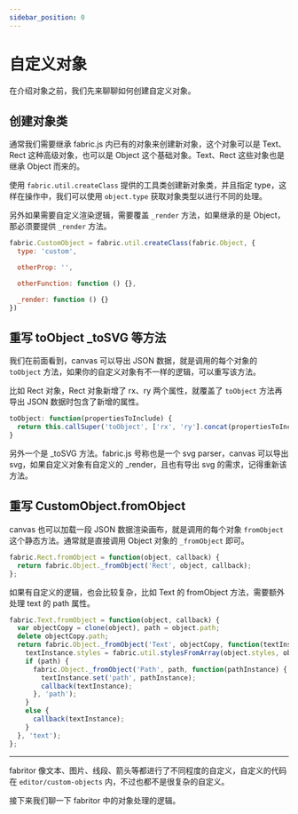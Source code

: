 ```yaml
---
sidebar_position: 0
---
```


# 自定义对象

在介绍对象之前，我们先来聊聊如何创建自定义对象。

## 创建对象类

通常我们需要继承 fabric.js 内已有的对象来创建新对象，这个对象可以是 Text、Rect 这种高级对象，也可以是 Object 这个基础对象。Text、Rect 这些对象也是继承 Object 而来的。 

使用 `fabric.util.createClass` 提供的工具类创建新对象类，并且指定 type，这样在操作中，我们可以使用 `object.type` 获取对象类型以进行不同的处理。

另外如果需要自定义渲染逻辑，需要覆盖 `_render` 方法，如果继承的是 Object，那必须要提供 `_render` 方法。

```js
fabric.CustomObject = fabric.util.createClass(fabric.Object, {
  type: 'custom',

  otherProp: '',

  otherFunction: function () {},

  _render: function () {}
})
```

## 重写 toObject _toSVG 等方法

我们在前面看到，canvas 可以导出 JSON 数据，就是调用的每个对象的 `toObject` 方法，如果你的自定义对象有不一样的逻辑，可以重写该方法。

比如 Rect 对象，Rect 对象新增了 rx、ry 两个属性，就覆盖了 `toObject` 方法再导出 JSON 数据时包含了新增的属性。

```js
toObject: function(propertiesToInclude) {
  return this.callSuper('toObject', ['rx', 'ry'].concat(propertiesToInclude));
}
```

另外一个是 _toSVG 方法。fabric.js 号称也是一个 svg parser，canvas 可以导出 svg，如果自定义对象有自定义的 _render，且也有导出 svg 的需求，记得重新该方法。

## 重写 CustomObject.fromObject

canvas 也可以加载一段 JSON 数据渲染画布，就是调用的每个对象 `fromObject` 这个静态方法。通常就是直接调用 Object 对象的 `_fromObject` 即可。

```js
fabric.Rect.fromObject = function(object, callback) {
  return fabric.Object._fromObject('Rect', object, callback);
};
```

如果有自定义的逻辑，也会比较复杂，比如 Text 的 fromObject 方法，需要额外处理 text 的 path 属性。

```js
fabric.Text.fromObject = function(object, callback) {
  var objectCopy = clone(object), path = object.path;
  delete objectCopy.path;
  return fabric.Object._fromObject('Text', objectCopy, function(textInstance) {
    textInstance.styles = fabric.util.stylesFromArray(object.styles, object.text);
    if (path) {
      fabric.Object._fromObject('Path', path, function(pathInstance) {
        textInstance.set('path', pathInstance);
        callback(textInstance);
      }, 'path');
    }
    else {
      callback(textInstance);
    }
  }, 'text');
};
```

---

fabritor 像文本、图片、线段、箭头等都进行了不同程度的自定义，自定义的代码在 `editor/custom-objects` 内，不过也都不是很复杂的自定义。

接下来我们聊一下 fabritor 中的对象处理的逻辑。